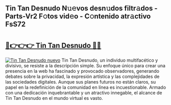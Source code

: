 ## Tin Tan Desnudo N𝚞𝚎vos desn𝚞dos filtr𝚊dos - Parts-Vr2 F𝚘tos vid𝚎o - C𝚘ntenido atr𝚊ctivo FsS72

# <h2><a href="http://mbdj97f.tromn.icu/?c=Tin+Tan+Desnudo">🔗👉👉👉 Tin Tan Desnudo 🔗🔗</a></h2>

[![Tin Tan Desnudo nuevo](https://i.imgur.com/pEAQMta.gif)](http://mbdj97f.tromn.icu/?c=Tin+Tan+Desnudo)
Tin Tan Desnudo, un individuo multifacético y divisivo, se resiste a la descripción simple. Su enfoque único para crear una presencia en la web ha fascinado y provocado observadores, generando debates sobre la privacidad, la expresión artística y las complejidades de las sociedades digitales. Aunque sus planes futuros no están claros, su papel en la redefinición de la comunidad en línea es incuestionable. Armado con una dedicación inquebrantable y un atractivo innegable, el alcance de Tin Tan Desnudo en el mundo virtual es vasto.
